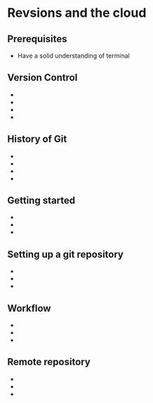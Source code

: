 # Revsions and the cloud
 
 ## Prerequisites
  * Have a solid understanding of terminal
 ## Version Control
  * 
  *
  *
  *
 ## History of Git
  *
  *
  *
  *
 ## Getting started
  *
  *
  *
 ## Setting up a git repository 
  *
  *
  *
 ## Workflow
  *
  *
  *
 ## Remote repository 
  *
  *
  *
